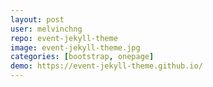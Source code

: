 ```yaml
---
layout: post
user: melvinchng
repo: event-jekyll-theme
image: event-jekyll-theme.jpg
categories: [bootstrap, onepage]
demo: https://event-jekyll-theme.github.io/
---
```


